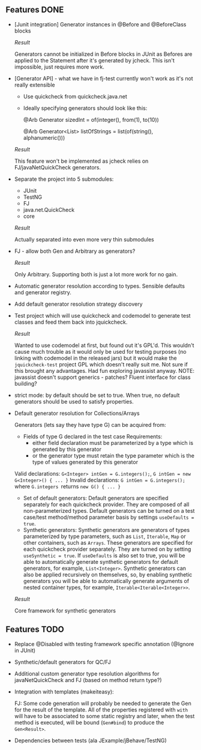 ## Features DONE
* [Junit integration] Generator instances in @Before and @BeforeClass blocks

    *Result*

    Generators cannot be initialized in Before blocks in JUnit as Befores are
    applied to the Statement after it's generated by jcheck. This isn't
    impossible, just requires more work.

* [Generator API] - what we have in fj-test currently won't work as it's not really extensible
    * Use quickcheck from quickcheck.java.net
    * Ideally specifying generators should look like this:

        @Arb
        Generator<Integer> sizedInt = of(integer(), from(1), to(10))

        @Arb
        Generator<List<String>> listOfStrings = list(of(string(), alphanumeric()))

    *Result*

    This feature won't be implemented as jcheck relies on FJ/javaNetQuickCheck generators.

* Separate the project into 5 submodules:
    - JUnit
    - TestNG
    - FJ
    - java.net.QuickCheck
    - core

    *Result*

    Actually separated into even more very thin submodules

* FJ - allow both Gen and Arbitrary as generators?

    *Result*

    Only Arbitrary. Supporting both is just a lot more work for no gain.

* Automatic generator resolution according to types. Sensible defaults and generator registry.

* Add default generator resolution strategy discovery

* Test project which will use quickcheck and codemodel to generate test classes and feed them back into jquickcheck.

    *Result*

    Wanted to use codemodel at first, but found out it's GPL'd. This wouldn't
    cause much trouble as it would only be used for testing purposes (no
    linking with codemodel in the released jars) but it would make the
    `jquickcheck-test` project GPL which doesn't really suit me.
    Not sure if this brought any advantages. Had fun exploring javassist anyway.
    NOTE: javassist doesn't support generics - patches? Fluent interface for class building?

* strict mode: by default should be set to true. When true, no default generators should be used to satisfy properties.

* Default generator resolution for Collections/Arrays

    Generators (lets say they have type G) can be acquired from:

    * Fields of type G declared in the test case
        Requirements:
        - either field declaration must be parameterized by a type which is generated by this generator
        - or the generator type must retain the type parameter which is the type of values generated by this generator

    Valid declarations: `G<Integer> intGen = G.integers();`, `G intGen = new G<Integer>() { ... }`
    Invalid declarations: `G intGen = G.integers();` where `G.integers `returns `new G() { ... }`

    * Set of default generators:
        Default generators are specified separately for each quickcheck
        provider. They are composed of all non-parameterized types.  Default
        generators can be turned on a test case/test method/method parameter
        basis by settings `useDefaults = true`.
    * Synthetic generators:
        Synthetic generators are generators of types parameterized by type
        parameters, such as `List`, `Iterable`, `Map` or other containers, such
        as `Arrays`. These generators are specified for each quickcheck
        provider separately. They are turned on by setting `useSynthetic =
        true`. If `useDefaults` is also set to true, you will be able to
        automatically generate synthetic generators for default generators, for
        example, `List<Integer>`.  Synthetic generators can also be applied
        recursively on themselves, so, by enabling synthetic generators you
        will be able to automatically generate arguments of nested container
        types, for example, `Iterable<Iterable<Integer>>`.

    *Result*

    Core framework for synthetic generators

## Features TODO
* Replace @Disabled with testing framework specific annotation (@Ignore in JUnit)

* Synthetic/default generators for QC/FJ

* Additional custom generator type resolution algorithms for javaNetQuickCheck and FJ (based on method return type?)

* Integration with templates (makeiteasy):

    FJ: Some code generation will probably be needed to generate the Gen for
    the result of the template.  All of the properties registered with `with`
    will have to be associated to some static registry and later, when the test
    method is executed, will be bound (`Gen#bind`) to produce the
    `Gen<Result>`.

* Dependencies between tests (ala JExample/jBehave/TestNG)
